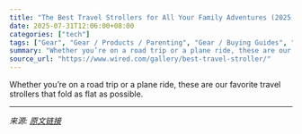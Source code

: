 ```yaml
---
title: "The Best Travel Strollers for All Your Family Adventures (2025)"
date: 2025-07-31T12:06:00+08:00
categories: ["tech"]
tags: ["Gear", "Gear / Products / Parenting", "Gear / Buying Guides", "Shopping", "buying guides", "kids", "Travel", "parenting", "Commerce", "Baby's Day Out"]
summary: "Whether you’re on a road trip or a plane ride, these are our favorite travel strollers that fold as flat as possible."
source_url: "https://www.wired.com/gallery/best-travel-stroller/"
---
```


Whether you’re on a road trip or a plane ride, these are our favorite travel strollers that fold as flat as possible.

---

*来源: [原文链接](https://www.wired.com/gallery/best-travel-stroller/)*

